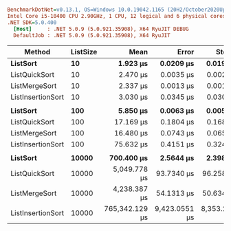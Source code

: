 ```ini

BenchmarkDotNet=v0.13.1, OS=Windows 10.0.19042.1165 (20H2/October2020Update)
Intel Core i5-10400 CPU 2.90GHz, 1 CPU, 12 logical and 6 physical cores
.NET SDK=5.0.400
  [Host]     : .NET 5.0.9 (5.0.921.35908), X64 RyuJIT DEBUG
  DefaultJob : .NET 5.0.9 (5.0.921.35908), X64 RyuJIT


```

| Method            | ListSize  |           Mean |         Error |        StdDev |    Ratio |  RatioSD |        Gen 0 |       Gen 1 |    Gen 2 |       Allocated |
| ----------------- | --------- | -------------: | ------------: | ------------: | -------: | -------: | -----------: | ----------: | -------: | --------------: |
| **ListSort**      | **10**    |   **1.923 μs** | **0.0209 μs** | **0.0195 μs** | **1.00** | **0.00** |   **0.1602** |       **-** |    **-** |     **1,016 B** |
| ListQuickSort     | 10        |       2.470 μs |     0.0035 μs |     0.0029 μs |     1.29 |     0.01 |       0.5493 |           - |        - |         3,460 B |
| ListMergeSort     | 10        |       2.337 μs |     0.0013 μs |     0.0011 μs |     1.22 |     0.01 |       0.3357 |           - |        - |         2,126 B |
| ListInsertionSort | 10        |       3.030 μs |     0.0345 μs |     0.0306 μs |     1.58 |     0.02 |       0.9804 |           - |        - |         6,165 B |
|                   |           |                |               |               |          |          |              |             |          |                 |
| **ListSort**      | **100**   |   **5.850 μs** | **0.0063 μs** | **0.0052 μs** | **1.00** | **0.00** |   **1.1368** |  **0.0229** |    **-** |     **7,136 B** |
| ListQuickSort     | 100       |      17.169 μs |     0.1804 μs |     0.1688 μs |     2.94 |     0.03 |      10.1929 |      0.2136 |        - |        64,104 B |
| ListMergeSort     | 100       |      16.480 μs |     0.0743 μs |     0.0659 μs |     2.82 |     0.01 |       5.4321 |      0.1221 |        - |        34,133 B |
| ListInsertionSort | 100       |      75.632 μs |     0.4151 μs |     0.3241 μs |    12.93 |     0.06 |      66.8945 |      1.9531 |        - |       419,918 B |
|                   |           |                |               |               |          |          |              |             |          |                 |
| **ListSort**      | **10000** | **700.400 μs** | **2.5644 μs** | **2.3987 μs** | **1.00** | **0.00** | **108.3984** | **52.7344** |    **-** |   **680,336 B** |
| ListQuickSort     | 10000     |   5,049.778 μs |    93.7340 μs |    96.2580 μs |     7.22 |     0.13 |    2164.0625 |    500.0000 | 242.1875 |    13,576,218 B |
| ListMergeSort     | 10000     |   4,238.387 μs |    54.1313 μs |    50.6344 μs |     6.05 |     0.08 |    1039.0625 |    492.1875 |   7.8125 |     6,562,338 B |
| ListInsertionSort | 10000     | 765,342.129 μs | 9,423.0551 μs | 8,353.2929 μs | 1,092.86 |    13.43 |  637000.0000 |   1000.0000 |        - | 3,998,648,696 B |
